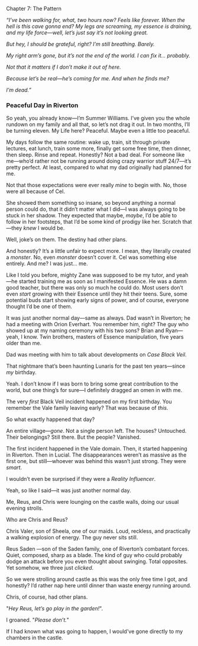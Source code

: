 Chapter 7: The Pattern

*“I’ve been walking for, what, two hours now? Feels like forever. When the hell is this cave gonna end? My legs are screaming, my essence is draining, and my life force—well, let’s just say it’s not looking great.*

*But hey, I should be grateful, right? I’m still breathing. Barely.*

*My right arm’s gone, but it’s not the end of the world. I can fix it... probably.*

*Not that it matters if I don’t make it out of here.*

*Because let’s be real—he’s coming for me. And when he finds me?*

*I’m dead.”*

### **Peaceful Day in Riverton**

So yeah, you already know—I’m Summer Williams. I’ve given you the whole rundown on my family and all that, so let’s not drag it out. In two months, I’ll be turning eleven. My Life here? Peaceful. Maybe even a little too peaceful.

My days follow the same routine: wake up, train, sit through private lectures, eat lunch, train some more, finally get some free time, then dinner, then sleep. Rinse and repeat. Honestly? Not a bad deal. For someone like me—who’d rather not be running around doing crazy warrior stuff 24/7—it’s pretty perfect. At least, compared to what my dad originally had planned for me.

Not that those expectations were ever really *mine* to begin with. No, those were all because of Cel.

She showed them something so insane, so beyond anything a normal person could do, that it didn’t matter what I did—I was always going to be stuck in her shadow. They expected that maybe, *maybe*, I’d be able to follow in her footsteps, that I’d be some kind of prodigy like her. Scratch that—they *knew* I would be.

Well, joke’s on them. The destiny had other plans.

And honestly? It’s a little unfair to expect more. I mean, they literally created a *monster*. No, even *monster* doesn’t cover it. Cel was something else entirely. And me? I was just… me.

Like I told you before, mighty Zane was supposed to be my tutor, and yeah—he started training me as soon as I manifested Essence. He was a damn good teacher, but there was only so much he could do. Most users don’t even *start* growing with their Essence until they hit their teens. Sure, some potential buds start showing early signs of power, and of course, everyone thought I’d be one of them.

It was just another normal day—same as always. Dad wasn’t in Riverton; he had a meeting with Orion Everhart. You remember him, right? The guy who showed up at my naming ceremony with his two sons? Brian and Ryan—yeah, I know. Twin brothers, masters of Essence manipulation, five years older than me.

Dad was meeting with him to talk about developments on *Case Black Veil*.

That nightmare that’s been haunting Lunaris for the past ten years—since *my* birthday.

Yeah. I don’t know if I was born to bring some great contribution to the world, but one thing’s for sure—I definitely dragged an omen in with me.

The very *first* Black Veil incident happened on my first birthday. You remember the Vale family leaving early? That was because of *this*.

So what exactly happened that day?

An entire village—*gone*. Not a single person left. The houses? Untouched. Their belongings? Still there. But the people? Vanished.

The first incident happened in the Vale domain. Then, it started happening in Riverton.  Then in Lucial. The disappearances weren’t as massive as the first one, but still—whoever was behind this wasn’t just strong. They were *smart*.

I wouldn’t even be surprised if they were a *Reality Influencer*.

Yeah, so like I said—it was just another normal day.

Me, Reus, and Chris were lounging on the castle walls, doing our usual evening strolls.

Who are Chris and Reus?

Chris Valer, son of Sheela, one of our maids. Loud, reckless, and practically a walking explosion of energy. The guy never sits still.

Reus Saden —son of the Saden family, one of Riverton’s combatant forces. Quiet, composed, sharp as a blade. The kind of guy who could probably dodge an attack before you even thought about swinging.
Total opposites. Yet somehow, we three just *clicked*.

 So we were strolling around castle as this was the only free time I got, and honestly? I’d rather nap here until dinner than waste energy running around.

Chris, of course, had other plans.

"*Hey Reus, let’s go play in the garden!*".

I groaned. "*Please don’t.*"

If I had known what was going to happen, I would've gone directly to my chambers in the castle.
